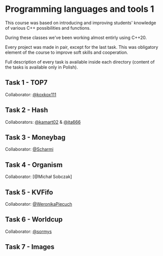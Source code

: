 # Programming languages and tools 1

This course was based on introducing and improving students' knowledge of various C++ possibilities and functions.

During these classes we've been working almost entirly using C++20.

Every project was made in pair, except for the last task. This was obligatory element of the course to improve soft skills and cooperation.

Full description of every task is available inside each directory (content of the tasks is available only in Polish).

## Task 1 - TOP7
Collaborator: [@koxkox111](https://github.com/koxkox111)

## Task 2 - Hash
Collaborators: [@kamart02](https://github.com/kamart02) & [@jta666](https://github.com/jta666)

## Task 3 - Moneybag
Collaborator: [@Scharmi](https://github.com/Scharmi)

## Task 4 - Organism
Collaborator: [@Michał Sobczak]

## Task 5 - KVFifo
Collaborator: [@WeronikaPiecuch](https://github.com/WeronikaPiecuch)

## Task 6 - Worldcup
Collaborator: [@sormys](https://github.com/sormys)

## Task 7 - Images
